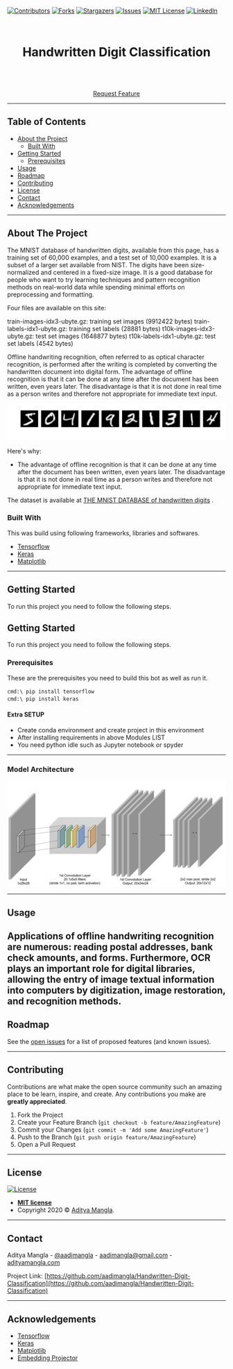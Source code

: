 [![Contributors][contributors-shield]][contributors-url]
[![Forks][forks-shield]][forks-url]
[![Stargazers][stars-shield]][stars-url]
[![Issues][issues-shield]](https://github.com/aadimangla/IMDB-Movie-Reviews-Sentiment-Analysis/issues)
[![MIT License][license-shield]][license-url]
[![LinkedIn][linkedin-shield]][linkedin-url]



<!-- PROJECT LOGO -->
<br />
<p align="center">
<!--   <a href="">
    <img src="images/logo.png" alt="Logo" width="80" height="80">
  </a> -->

  <h1 align="center">Handwritten Digit Classification</h1>

  <p align="center">
    <!-- An awesome README template to jumpstart your projects! -->
    <br />
<!--     <a href=""><strong>Explore the docs »</strong></a> -->
    <br />
    <br />
    <!--<a href="">View Demo</a>
    ·
    <a href="">Report Bug</a>
    · -->
    <a href="https://github.com/aadimangla/Handwritten-Digit-Classification/issues">Request Feature</a>
  </p>
</p>


---
<!-- TABLE OF CONTENTS -->
## Table of Contents

* [About the Project](#about-the-project)
  * [Built With](#built-with)
* [Getting Started](#getting-started)
  * [Prerequisites](#prerequisites)
* [Usage](#usage)
* [Roadmap](#roadmap)
* [Contributing](#contributing)
* [License](#license)
* [Contact](#contact)
* [Acknowledgements](#acknowledgements)

---

<!-- ABOUT THE PROJECT -->
## About The Project

The MNIST database of handwritten digits, available from this page, has a training set of 60,000 examples, and a test set of 10,000 examples. It is a subset of a larger set available from NIST. The digits have been size-normalized and centered in a fixed-size image.
It is a good database for people who want to try learning techniques and pattern recognition methods on real-world data while spending minimal efforts on preprocessing and formatting.

Four files are available on this site:

train-images-idx3-ubyte.gz:  training set images (9912422 bytes)
train-labels-idx1-ubyte.gz:  training set labels (28881 bytes)
t10k-images-idx3-ubyte.gz:   test set images (1648877 bytes)
t10k-labels-idx1-ubyte.gz:   test set labels (4542 bytes)

Offline handwriting recognition, often referred to as optical character recognition, is performed after the writing is completed by converting the handwritten document into digital form. The advantage of offline recognition is that it can be done at any time after the document has been written, even years later. The disadvantage is that it is not done in real time as a person writes and therefore not appropriate for immediate text input.

![](images/mnist.png)

Here's why:
* The advantage of offline recognition is that it can be done at any time after the document has been written, even years later. The disadvantage is that it is not done in real time as a person writes and therefore not appropriate for immediate text input.

The dataset is available at [THE MNIST DATABASE of handwritten digits](http://yann.lecun.com/exdb/mnist/) .


### Built With
This was build using following frameworks, libraries and softwares.
* [Tensorflow](https://www.tensorflow.org/)
* [Keras](https://keras.io/)
* [Matplotlib](https://matplotlib.org/)

---
<!-- GETTING STARTED -->
## Getting Started

To run this project you need to follow the following steps.

## Getting Started

To run this project you need to follow the following steps.

### Prerequisites

These are the prerequisites you need to build this bot as well as run it.

```sh
cmd:\ pip install tensorflow
cmd:\ pip install keras
```
#### Extra SETUP
- Create conda environment and create project in this environment
- After installing requirements in above Modules LIST
- You need python idle such as Jupyter notebook or spyder
<!-- #### How to Train ?
- ##### To use default Rasa configs
```sh
$ rasa train
```
- ##### To use spacy config pipeline (Fast to train)
```sh
$ rasa train -c spacy_config.yml
```
-->

<!-- #### How to run 
- ##### To run action server
```sh
$ rasa run actions --actions actionserver.actions
```
- ##### To run rasa in debug mode to inspect slot filling and entities ..,
```sh
$ rasa shell --debug
```
- ##### To run rasa in normal shell
```sh
$ rasa shell
```
-->
---
### Model Architecture
![](images/conv_mnist.png)

---
<!-- USAGE EXAMPLES -->
## Usage
Applications of offline handwriting recognition are numerous: reading postal addresses, bank check amounts, and forms. Furthermore, OCR plays an important role for digital libraries, allowing the entry of image textual information into computers by digitization, image restoration, and recognition methods.
---

<!-- ROADMAP -->
## Roadmap

See the [open issues](https://github.com/aadimangla/Handwritten-Digit-Classification/issues) for a list of proposed features (and known issues).


---
<!-- CONTRIBUTING -->
## Contributing

Contributions are what make the open source community such an amazing place to be learn, inspire, and create. Any contributions you make are **greatly appreciated**.

1. Fork the Project
2. Create your Feature Branch (`git checkout -b feature/AmazingFeature`)
3. Commit your Changes (`git commit -m 'Add some AmazingFeature'`)
4. Push to the Branch (`git push origin feature/AmazingFeature`)
5. Open a Pull Request

---

<!-- LICENSE -->


## License

[![License](http://img.shields.io/:license-mit-blue.svg?style=flat-square)](http://badges.mit-license.org)

- **[MIT license](http://opensource.org/licenses/mit-license.php)**
- Copyright 2020 © <a href="http://adityamangla.com" target="_blank">Aditya Mangla</a>.

---

<!-- CONTACT -->
## Contact

Aditya Mangla - [@aadimangla](https://twitter.com/aadimangla) - aadimangla@gmail.com - [adityamangla.com](http://www.adityamangla.com/index.html)

Project Link: [https://github.com/aadimangla/Handwritten-Digit-Classification](https://github.com/aadimangla/Handwritten-Digit-Classification)

---

<!-- ACKNOWLEDGEMENTS -->
## Acknowledgements
* [Tensorflow](https://www.tensorflow.org/)
* [Keras](https://keras.io/)
* [Matplotlib](https://matplotlib.org/)
* [Embedding Projector](https://projector.tensorflow.org/)




<!-- MARKDOWN LINKS & IMAGES -->
<!-- https://www.markdownguide.org/basic-syntax/#reference-style-links -->
[contributors-shield]: https://img.shields.io/github/contributors/aadimangla/Handwritten-Digit-Classification.svg?style=flat-square
[contributors-url]: https://github.com/aadimangla/Handwritten-Digit-Classificationl/graphs/contributors
[forks-shield]: https://img.shields.io/github/forks/aadimangla/Handwritten-Digit-Classification.svg?style=flat-square
[forks-url]: https://github.com/aadimangla/Handwritten-Digit-Classification/network/members
[stars-shield]: https://img.shields.io/github/stars/aadimangla/Handwritten-Digit-Classification.svg?style=flat-square
[stars-url]: https://github.com/aadimangla/Handwritten-Digit-Classification/stargazers
[issues-shield]: https://img.shields.io/github/issues/aadimangla/Handwritten-Digit-Classification.svg?style=flat-square
[issues-url]: https://github.com/aadimangla/Handwritten-Digit-Classification/issues
[license-shield]: https://img.shields.io/github/license/aadimangla/Handwritten-Digit-Classificationl.svg?style=flat-square
[license-url]: https://github.com/aadimangla/Handwritten-Digit-Classification/blob/master/LICENSE.txt
[linkedin-shield]: https://img.shields.io/badge/-LinkedIn-black.svg?style=flat-square&logo=linkedin&colorB=555
[linkedin-url]: https://linkedin.com/in/aadimangla
[product-screenshot]: images/screenshot.png
